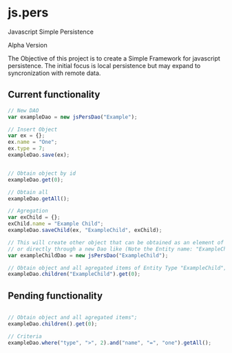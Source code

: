 js.pers
=======

Javascript Simple Persistence

Alpha Version

The Objective of this project is to create a Simple Framework for javascript persistence.
The initial focus is local persistence but may expand to syncronization with remote data.

Current functionality
-------

```js
// New DAO
var exampleDao = new jsPersDao("Example");

// Insert Object
var ex = {};
ex.name = "One";
ex.type = 7;
exampleDao.save(ex);


// Obtain object by id
exampleDao.get(0);

// Obtain all
exampleDao.getAll();

// Agregation
var exChild = {};
exChild.name = "Example Child";
exampleDao.saveChild(ex, "ExampleChild", exChild);

// This will create other object that can be obtained as an element of an array of "ex"
// or directly through a new Dao like (Note the Entity name: "ExampleChild")
var exampleChildDao = new jsPersDao("ExampleChild");

// Obtain object and all agregated items of Entity Type "ExampleChild";
exampleDao.children("ExampleChild").get(0);

```

Pending functionality
-------

```js

// Obtain object and all agregated items";
exampleDao.children().get(0);

// Criteria
exampleDao.where("type", ">", 2).and("name", "=", "one").getAll();

```


